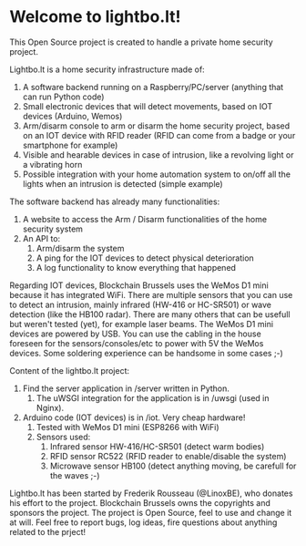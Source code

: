 # Welcome to lightbo.lt!

This Open Source project is created to handle a private home security project.

Lightbo.lt is a home security infrastructure made of:
1. A software backend running on a Raspberry/PC/server (anything that can run Python code)
1. Small electronic devices that will detect movements, based on IOT devices (Arduino, Wemos)
1. Arm/disarm console to arm or disarm the home security project, based on an IOT device with RFID reader (RFID can come from a badge or your smartphone for example)
1. Visible and hearable devices in case of intrusion, like a revolving light or a vibrating horn
1. Possible integration with your home automation system to on/off all the lights when an intrusion is detected (simple example)

The software backend has already many functionalities:
1. A website to access the Arm / Disarm functionalities of the home security system
1. An API to:
    1. Arm/disarm the system
    1. A ping for the IOT devices to detect physical deterioration
    1. A log functionality to know everything that happened

Regarding IOT devices, Blockchain Brussels uses the WeMos D1 mini because it has integrated WiFi. There are multiple sensors that you can use to detect an intrusion, mainly infrared (HW-416 or HC-SR501) or wave detection (like the HB100 radar). There are many others that can be usefull but weren't tested (yet), for example laser beams.
The WeMos D1 mini devices are powered by USB. You can use the cabling in the house foreseen for the sensors/consoles/etc to power with 5V the WeMos devices. Some soldering experience can be handsome in some cases ;-)

Content of the lightbo.lt project:
1. Find the server application in /server written in Python.
    1. The uWSGI integration for the application is in /uwsgi (used in Nginx).
1. Arduino code (IOT devices) is in /iot. Very cheap hardware!
    1. Tested with WeMos D1 mini (ESP8266 with WiFi)
    1. Sensors used:
        1. Infrared sensor HW-416/HC-SR501 (detect warm bodies)
        1. RFID sensor RC522 (RFID reader to enable/disable the system)
        1. Microwave sensor HB100 (detect anything moving, be carefull for the waves ;-)

Lightbo.lt has been started by Frederik Rousseau (@LinoxBE), who donates his effort to the project. Blockchain Brussels owns the copyrights and sponsors the project. The project is Open Source, feel to use and change it at will.
Feel free to report bugs, log ideas, fire questions about anything related to the prject!
